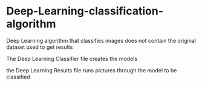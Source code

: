 # Deep-Learning-classification-algorithm
Deep Learning algorithm that classifies images does not contain the original dataset used to get results 

The Deep Learning Classifier file creates the models 

the Deep Learning Results file runs pictures through the model to be classified
